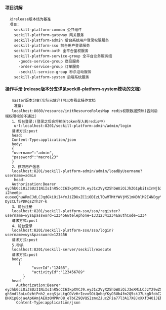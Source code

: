 #### 项目讲解
      
      以release版本线为基准
      项目:
        seckill-platform-common 公共组件
        seckill-platform-gateway 网关服务
        seckill-platform-admin 后台系统用户登录权限服务
        seckill-platform-sso 前台用户登录服务
        seckill-platform-auth 全平台鉴权服务
        seckill-platform-service-group 全平台业务服务组
          -goods-service-group 商品服务
          -order-service-group 订单服务
          -seckill-service-group 秒杀活动服务
        seckill-platform-system 后端系统服务
#### 操作手册 (release版本分支详见seckill-platform-system模块的文档)
       master版本分支(实际已放弃)可以参看此操作文档
        准备:
       localhost:8080/resource/initResourceRolesMap redis权限数据预热(否则后端权限校验不通过)
       1、后台登录:(登录之后会将相关token存入到redis中)
        url:localhost:8201/seckill-platform-admin/admin/login
       请求方式:post
       head:
       Content-Type:application/json
       body:
       {
       "username":"admin",
       "password":"macro123"
       }
       2、获取用户信息
       localhost:8201/seckill-platform-admin/admin/loadByUsername?username=admin
        head:
       Authorization:Bearer eyJhbGciOiJSUzI1NiIsInR5cCI6IkpXVCJ9.eyJ1c2VyX25hbWUiOiJhZG1pbiIsInNjb3BlIjpbImFsbCJdLCJpZCI6MywiZXhwIjoxNjYyNDMxMjI1LCJhdXRob3JpdGllcyI6WyI1X-i2hee6p-euoeeQhuWRmCJdLCJqdGkiOiI4YmJiZDUxZC1iODIzLTQwMTMtYWVjMS1mNDhlM2I4NDgyYmEiLCJjbGllbnRfaWQiOiJhZG1pbi1hcHAifQ.YA5tkH5DJUCZp1JPJeL_wLckgdF0c6Pu0z4M6eUOO3bRhWNFNreqQa3X9Pb4CimZhHfBJGUqX69ALLdp7SC7zkYXcO53E6HAoVXBEq4Y4aEcyTeQyPyKPijXTQkvFWPiLH3xSE_GsBGXVc8fjs39UXM-DyzCLfSPDKqsZTh3Y-k
       3、前台注册
       localhost:8201/seckill-platform-sso/sso/register?username=wys&password=123456&telephone=13312341234&authCode=1234
       请求方式:post
       4、前台登录
       localhost:8201/seckill-platform-sso/sso/login?username=wys&password=123456
       请求方式:post
       5.秒杀
       localhost:8201/seckill-server/seckill/execute
       请求方式:post
       body:
          {
                "userId":"12465",
                "activityId":"123456789"
            }
       head
         Authorization:Bearer eyJhbGciOiJSUzI1NiIsInR5cCI6IkpXVCJ9.eyJ1c2VyX25hbWUiOiJ3eXMiLCJzY29wZSI6WyJhbGwiXSwiaWQiOjEwLCJleHAiOjE2NjI1NTg4OTAsImF1dGhvcml0aWVzIjpbIuWJjeWPsOS8muWRmCJdLCJqdGkiOiI1YTVkNDVkOC03YTVjLTRiYjEtOTgxMy1jMzY2MDFkM2IwNzIiLCJjbGllbnRfaWQiOiJwb3J0YWwtYXBwIn0.Lea6eU-gh3mdl3oLuOzhtPnh2_ozqSjaLtgCOVzHrIevxSOiQobqYKyO3Ub4fm2Q5skJ7LkgDfobIZ9EpC-DHXip8ojaeApKAmjAEUz0MPRnO8_elbCZ9QVQSIzmxZJucZFia77l3A17X8JxXXf340iJEbKtQjg3Fc1I49HsAYc
         Content-Type:application/json